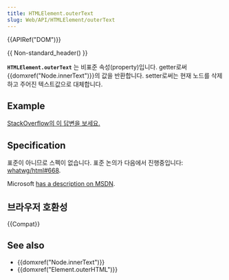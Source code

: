 ```yaml
---
title: HTMLElement.outerText
slug: Web/API/HTMLElement/outerText
---
```


{{APIRef("DOM")}}

{{ Non-standard_header() }}

**`HTMLElement.outerText`** 는 비표준 속성(property)입니다. getter로써{{domxref("Node.innerText")}}의 값을 반환합니다. setter로써는 현재 노드를 삭제하고 주어진 텍스트값으로 대체합니다.

## Example

[StackOverflow의 이 답변을 보세요.](http://stackoverflow.com/a/18481435)

## Specification

표준이 아니므로 스펙이 없습니다. 표준 논의가 다음에서 진행중입니다: [whatwg/html#668](https://github.com/whatwg/html/issues/668).

Microsoft [has a description on MSDN](<https://msdn.microsoft.com/en-us/library/ms534311(v=vs.85).aspx>).

## 브라우저 호환성

{{Compat}}

## See also

- {{domxref("Node.innerText")}}
- {{domxref("Element.outerHTML")}}
